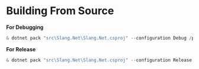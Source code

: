 # Building From Source

**For Debugging**
```powershell
& dotnet pack "src\Slang.Net\Slang.Net.csproj" --configuration Debug /p:Platform=All 
```

**For Release**
```powershell
& dotnet pack "src\Slang.Net\Slang.Net.csproj" --configuration Release /p:Platform=All 
```